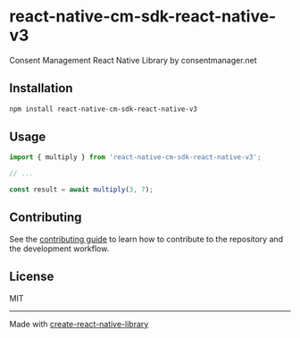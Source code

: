 # react-native-cm-sdk-react-native-v3

Consent Management React Native Library by consentmanager.net

## Installation

```sh
npm install react-native-cm-sdk-react-native-v3
```

## Usage


```js
import { multiply } from 'react-native-cm-sdk-react-native-v3';

// ...

const result = await multiply(3, 7);
```


## Contributing

See the [contributing guide](CONTRIBUTING.md) to learn how to contribute to the repository and the development workflow.

## License

MIT

---

Made with [create-react-native-library](https://github.com/callstack/react-native-builder-bob)
